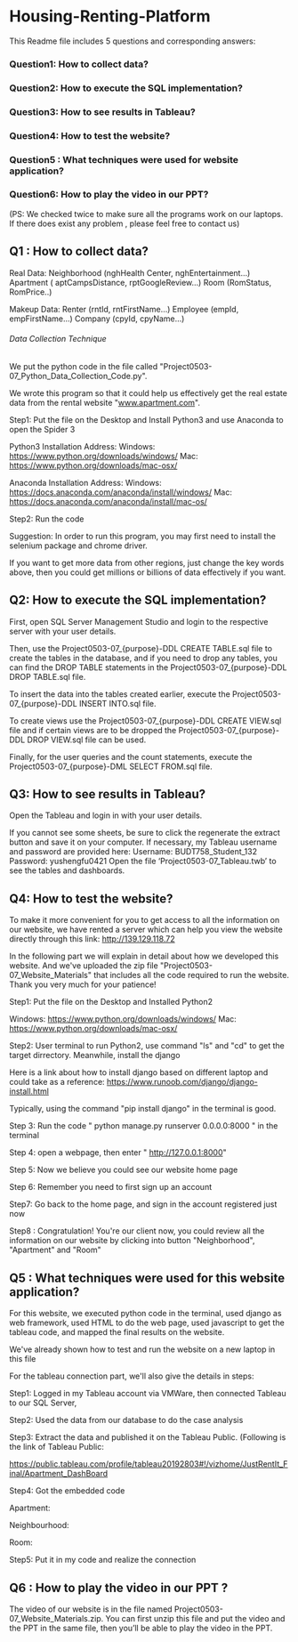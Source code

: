 # Housing-Renting-Platform

This Readme file includes 5 questions and corresponding answers:

### Question1: How to collect data?
### Question2: How to execute the SQL implementation?
### Question3: How to see results in Tableau?
### Question4: How to test the website? 
### Question5 : What techniques were used for website application?
### Question6: How to play the video in our PPT?

(PS: We checked twice to make sure all the programs work on our laptops. If there does exist any problem , please feel free to contact us)

## Q1 : How to collect data?

Real Data: Neighborhood (nghHealth Center, nghEntertainment…)          
                    Apartment ( aptCampsDistance, rptGoogleReview…) 
                    Room (RomStatus, RomPrice..)

Makeup Data:  Renter (rntId, rntFirstName…)
                            Employee (empId, empFirstName…)
                            Company (cpyId, cpyName…)


###### Data Collection Technique

We put the python code in the file called "Project0503-07_Python_Data_Collection_Code.py".   

We wrote this program so that it could help us effectively get the real estate data from the rental website "www.apartment.com".


Step1: Put the file on the Desktop and Install Python3 and use Anaconda to open the Spider 3

Python3 Installation Address:
Windows: https://www.python.org/downloads/windows/
Mac: https://www.python.org/downloads/mac-osx/

Anaconda Installation Address:
Windows: https://docs.anaconda.com/anaconda/install/windows/
Mac: https://docs.anaconda.com/anaconda/install/mac-os/

Step2: Run the code


Suggestion: In order to run this program, you may first need to install the selenium package and chrome driver.

If you want to get more data from other regions, just change the key words above, then you could get millions or billions of data effectively if you want.


## Q2: How to execute the SQL implementation?

First, open SQL Server Management Studio and login to the respective server with your user details.

Then, use the Project0503-07_{purpose}-DDL CREATE TABLE.sql file to create the tables in the database, and if you need to drop any tables, you can find the DROP TABLE statements in the Project0503-07_{purpose}-DDL DROP TABLE.sql file.

To insert the data into the tables created earlier, execute the Project0503-07_{purpose}-DDL INSERT INTO.sql file. 

To create views use the Project0503-07_{purpose}-DDL CREATE VIEW.sql file and if certain views are to be dropped the Project0503-07_{purpose}-DDL DROP VIEW.sql file can be used.

Finally, for the user queries and the count statements, execute the Project0503-07_{purpose}-DML SELECT FROM.sql file.


## Q3: How to see results in Tableau?

Open the Tableau and login in with your user details.

If you cannot see some sheets, be sure to click the regenerate the extract button and save it on your computer.
If necessary, my Tableau username and password are provided here:
Username: BUDT758_Student_132
Password: yushengfu0421
Open the file ‘Project0503-07_Tableau.twb’ to see the tables and dashboards.


## Q4: How to test the website? 

To make it more convenient for you to get access to all the information on 
our website, we have rented a server which can help you view the website directly through this link: http://139.129.118.72

In the following part we will explain in detail about how we developed this website. And we've uploaded the zip file "Project0503-07_Website_Materials" that includes all the code required to run the website. Thank you very much for your patience!


Step1: Put the file on the Desktop and Installed Python2

Windows: https://www.python.org/downloads/windows/
Mac: https://www.python.org/downloads/mac-osx/


Step2: User terminal to run Python2, use command "ls" and "cd" to get the target dirrectory. Meanwhile, install the django

Here is a link about how to install django based on different laptop and could take as a reference: https://www.runoob.com/django/django-install.html

Typically, using the command "pip install django" in the terminal is good.

Step 3: Run the code " python manage.py runserver 0.0.0.0:8000 " in the terminal

Step 4: open a webpage, then enter " http://127.0.0.1:8000"

Step 5: Now we believe you could see our website home page 

Step 6: Remember you need to first sign up an account 

Step7: Go back to the home page, and sign in the account registered just now

Step8 : Congratulation! You're our client now, you could review all the information on our website by clicking into button "Neighborhood", "Apartment" and "Room" 

## Q5 : What techniques were used for this website application? 


For this website, we executed python code in the terminal, used django as web framework, used HTML to do the web page, used javascript to get the tableau code, and mapped the final results on the website. 

We've already shown how to test and run the website on a new laptop in this file 

For the tableau connection part, we'll also give the details in steps:

Step1: Logged in my Tableau account via VMWare, then connected Tableau to our SQL Server, 

Step2: Used the data from our database to do the case analysis

Step3: Extract the data and published it on the Tableau Public. (Following is the link of Tableau Public: 

https://public.tableau.com/profile/tableau20192803#!/vizhome/JustRentIt_Final/Apartment_DashBoard

Step4: Got the embedded code

Apartment:
 

Neighbourhood:
 

Room:
 

Step5: Put it in my code and realize the connection


## Q6 : How to play the video in our PPT ? 

The video of our website is in the file named Project0503-07_Website_Materials.zip. You can first unzip this file and put the video and the PPT in the same file, then you’ll be able to play the video in the PPT.

